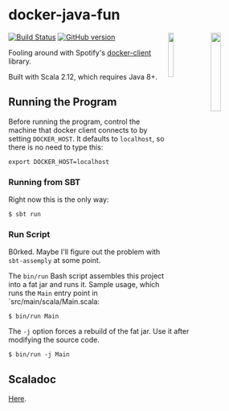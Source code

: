 # docker-java-fun

<img src='https://i1.wp.com/blog.docker.com/wp-content/uploads/2013/06/Docker-logo-011.png?ssl=1' align='right' width='20%'>
<img src='https://seeklogo.com/images/S/spotify-2015-logo-560E071CB7-seeklogo.com.png' align='right' width='15%' style="margin-right: 0.5em;">

[![Build Status](https://travis-ci.org/mslinn/docker-java-fun.svg?branch=master)](https://travis-ci.org/mslinn/docker-java-fun)
[![GitHub version](https://badge.fury.io/gh/mslinn%2Fdocker-java-fun.svg)](https://badge.fury.io/gh/mslinn%2Fdocker-java-fun)

Fooling around with Spotify's [docker-client](https://github.com/spotify/docker-client) library.

Built with Scala 2.12, which requires Java 8+.

## Running the Program
Before running the program, control the machine that docker client connects to by setting `DOCKER_HOST`.
It defaults to `localhost`, so there is no need to type this:

    export DOCKER_HOST=localhost

### Running from SBT
Right now this is the only way:

    $ sbt run

### Run Script
B0rked.
Maybe I'll figure out the problem with `sbt-assemply` at some point.

The `bin/run` Bash script assembles this project into a fat jar and runs it.
Sample usage, which runs the `Main` entry point in `src/main/scala/Main.scala:

```
$ bin/run Main
```

The `-j` option forces a rebuild of the fat jar. 
Use it after modifying the source code.

```
$ bin/run -j Main
```

## Scaladoc
[Here](http://mslinn.github.io/docker-java-fun/latest/api/index.html).
